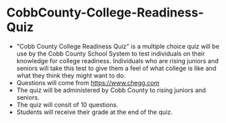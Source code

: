# CobbCounty-College-Readiness-Quiz
- "Cobb County College Readiness Quiz" is a multiple choice quiz will be use by the Cobb County School System to test individuals on their knowledge for college readiness. Individuals who are rising juniors and seniors will take this test to give them a feel of what college is like and what they think they might want to do. 
- Questions will come from https://www.chegg.com
- The quiz will be administered by Cobb County to rising juniors and seniors.
- The quiz will consit of 10 questions. 
- Students will receive their grade at the end of the quiz.
